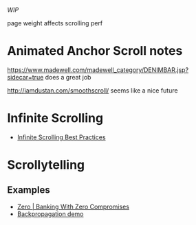 _WIP_

page weight affects scrolling perf

# Animated Anchor Scroll notes
https://www.madewell.com/madewell_category/DENIMBAR.jsp?sidecar=true does a great job

http://iamdustan.com/smoothscroll/ seems like a nice future

# Infinite Scrolling
- [Infinite Scrolling Best Practices](https://uxplanet.org/infinite-scrolling-best-practices-c7f24c9af1d)

# Scrollytelling
## Examples
- [Zero | Banking With Zero Compromises](https://zerofinancial.com/)
- [Backpropagation demo](https://google-developers.appspot.com/machine-learning/crash-course/backprop-scroll/)
